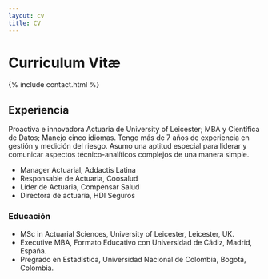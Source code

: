 ```yaml
---
layout: cv
title: CV
---
```


# Curriculum Vitæ

{% include contact.html %}

## Experiencia

Proactiva e innovadora Actuaria de University of Leicester; MBA y Científica de Datos; Manejo cinco idiomas. Tengo más de 7 años de experiencia en gestión y medición del riesgo. Asumo una aptitud especial para liderar y comunicar aspectos técnico-analíticos complejos de una manera simple.

* Manager Actuarial, Addactis Latina
* Responsable de Actuaria, Coosalud
* Líder de Actuaria, Compensar Salud
* Directora de actuaría, HDI Seguros

### Educación

* MSc in Actuarial Sciences, University of Leicester, Leicester, UK.
* Executive MBA, Formato Educativo con Universidad de Cádiz, Madrid, España.
* Pregrado en Estadística, Universidad Nacional de Colombia, Bogotá, Colombia.
